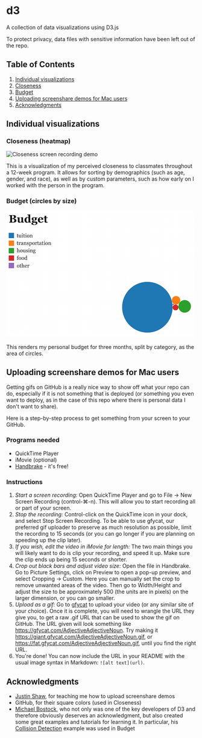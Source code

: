 # d3

A collection of data visualizations using D3.js

To protect privacy, data files with sensitive information have been left out of the repo.

## Table of Contents

1. [Individual visualizations](#individual-visualizations)
  1. [Closeness](#closeness-heatmap)
  2. [Budget](#budget-circles-by-size)
2. [Uploading screenshare demos for Mac users](#uploading-screenshare-demos-for-mac-users)
3. [Acknowledgments](#acknowledgments)

## Individual visualizations

### Closeness (heatmap)

![Closeness screen recording demo](https://fat.gfycat.com/OilyKindGibbon.gif)

This is a visualization of my perceived closeness to classmates throughout a 12-week program. It allows for sorting by demographics (such as age, gender, and race), as well as by custom parameters, such as how early on I worked with the person in the program.

### Budget (circles by size)

![Budget screenshot](https://raw.githubusercontent.com/gloriama/d3/master/budget/demo.png)

This renders my personal budget for three months, split by category, as the area of circles.

## Uploading screenshare demos for Mac users

Getting gifs on GitHub is a really nice way to show off what your repo can do, especially if it is not something that is deployed (or something you even want to deploy, as in the case of this repo where there is personal data I don't want to share).

Here is a step-by-step process to get something from your screen to your GitHub.

### Programs needed

* QuickTime Player
* iMovie (optional)
* [Handbrake](https://handbrake.fr) - it's free!

### Instructions
1. *Start a screen recording:* Open QuickTime Player and go to File -> New Screen Recording (control-⌘-n). This will allow you to start recording all or part of your screen.
1. *Stop the recording:* Control-click on the QuickTime icon in your dock, and select Stop Screen Recording. To be able to use gfycat, our preferred gif uploader to preserve as much resolution as possible, limit the recording to 15 seconds (or you can go longer if you are planning on speeding up the clip later).
1. *If you wish, edit the video in iMovie for length:* The two main things you will likely want to do is clip your recording, and speed it up. Make sure the clip ends up being 15 seconds or shorter.
1. *Crop out black bars and adjust video size:* Open the file in Handbrake. Go to Picture Settings, click on Preview to open a pop-up preview, and select Cropping -> Custom. Here you can manually set the crop to remove unwanted areas of the video. Then go to Width/Height and adjust the size to be approximately 500 (the units are in pixels) on the larger dimension, or you can go smaller.
1. *Upload as a gif:* Go to [gfycat](https://gfycat.com) to upload your video (or any similar site of your choice). Once it is complete, you will need to wrangle the URL they give you, to get a raw .gif URL that can be used to show the gif on GitHub. The URL given will look something like https://gfycat.com/AdjectiveAdjectiveNoun. Try making it https://giant.gfycat.com/AdjectiveAdjectiveNoun.gif, or https://fat.gfycat.com/AdjectiveAdjectiveNoun.gif, until you find the right URL.
1. You're done! You can now include the URL in your README with the usual image syntax in Markdown: ```![alt text](url)```.

## Acknowledgments

* [Justin Shaw](https://github.com/jshaw22), for teaching me how to upload screenshare demos
* GitHub, for their square colors (used in Closeness)
* [Michael Bostock](https://bl.ocks.org/mbostock), who not only was one of the key developers of D3 and therefore obviously deserves an acknowledgment, but also created some great examples and tutorials for learning it. In particular, his [Collision Detection](https://bl.ocks.org/mbostock/3231298) example was used in Budget